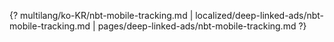 {? multilang/ko-KR/nbt-mobile-tracking.md | localized/deep-linked-ads/nbt-mobile-tracking.md | pages/deep-linked-ads/nbt-mobile-tracking.md ?}
